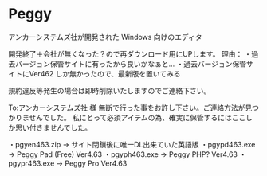 # Peggy

アンカーシステムズ社が開発された Windows 向けのエディタ

開発終了＋会社が無くなった？ので再ダウンロード用にUPします。
理由：
  ・過去バージョン保管サイトに有ったから良いかなぁと…
  ・過去バージョン保管サイトにVer462 しか無かったので、最新版を置いてみる
 
 規約違反等発生の場合は即時削除いたしますのでご連絡下さい。
 
 To:アンカーシステムズ社 様
     無断で行った事をお許し下さい。ご連絡方法が見つかりませんでした。
     私にとって必須アイテムの為、確実に保管するにはここしか思い付きませんでした。



・pgyen463.zip  →  サイト閉鎖後に唯一DL出来ていた英語版
・pgypd463.exe  →  Peggy Pad (Free) Ver4.63
・pgyph463.exe  →  Peggy PHP? Ver4.63
・pgypr463.exe  →  Peggy Pro Ver4.63
